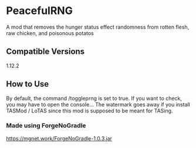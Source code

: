 # PeacefulRNG
A mod that removes the hunger status effect randomness
from rotten flesh, raw chicken, and poisonous potatos
## Compatible Versions
1.12.2
## How to Use
By default, the command /toggleprng is set to true. If you want to check, you may have to open the console...
The watermark goes away if you install TASMod / LoTAS since this mod is supposed to be meant for TASing.
### Made using ForgeNoGradle
https://mgnet.work/ForgeNoGradle-1.0.3.jar
